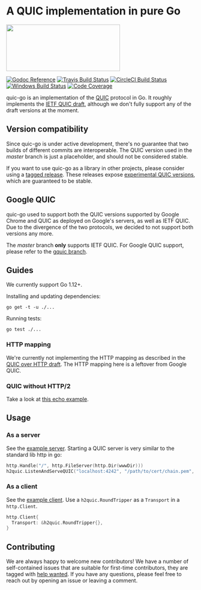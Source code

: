 # A QUIC implementation in pure Go

<img src="docs/quic.png" width=303 height=124>

[![Godoc Reference](https://img.shields.io/badge/godoc-reference-blue.svg?style=flat-square)](https://godoc.org/github.com/perseus101/quic-go)
[![Travis Build Status](https://img.shields.io/travis/perseus101/quic-go/master.svg?style=flat-square&label=Travis+build)](https://travis-ci.org/perseus101/quic-go)
[![CircleCI Build Status](https://img.shields.io/circleci/project/github/perseus101/quic-go.svg?style=flat-square&label=CircleCI+build)](https://circleci.com/gh/perseus101/quic-go)
[![Windows Build Status](https://img.shields.io/appveyor/ci/perseus101/quic-go/master.svg?style=flat-square&label=windows+build)](https://ci.appveyor.com/project/perseus101/quic-go/branch/master)
[![Code Coverage](https://img.shields.io/codecov/c/github/perseus101/quic-go/master.svg?style=flat-square)](https://codecov.io/gh/perseus101/quic-go/)

quic-go is an implementation of the [QUIC](https://en.wikipedia.org/wiki/QUIC) protocol in Go. It roughly implements the [IETF QUIC draft](https://github.com/quicwg/base-drafts), although we don't fully support any of the draft versions at the moment.

## Version compatibility

Since quic-go is under active development, there's no guarantee that two builds of different commits are interoperable. The QUIC version used in the *master* branch is just a placeholder, and should not be considered stable.

If you want to use quic-go as a library in other projects, please consider using a [tagged release](https://github.com/perseus101/quic-go/releases). These releases expose [experimental QUIC versions](https://github.com/quicwg/base-drafts/wiki/QUIC-Versions), which are guaranteed to be stable.

## Google QUIC

quic-go used to support both the QUIC versions supported by Google Chrome and QUIC as deployed on Google's servers, as well as IETF QUIC. Due to the divergence of the two protocols, we decided to not support both versions any more.

The *master* branch **only** supports IETF QUIC. For Google QUIC support, please refer to the [gquic branch](https://github.com/perseus101/quic-go/tree/gquic). 

## Guides

We currently support Go 1.12+.

Installing and updating dependencies:

    go get -t -u ./...

Running tests:

    go test ./...

### HTTP mapping

We're currently not implementing the HTTP mapping as described in the [QUIC over HTTP draft](https://quicwg.org/base-drafts/draft-ietf-quic-http.html). The HTTP mapping here is a leftover from Google QUIC.

### QUIC without HTTP/2

Take a look at [this echo example](example/echo/echo.go).

## Usage

### As a server

See the [example server](example/main.go). Starting a QUIC server is very similar to the standard lib http in go:

```go
http.Handle("/", http.FileServer(http.Dir(wwwDir)))
h2quic.ListenAndServeQUIC("localhost:4242", "/path/to/cert/chain.pem", "/path/to/privkey.pem", nil)
```

### As a client

See the [example client](example/client/main.go). Use a `h2quic.RoundTripper` as a `Transport` in a `http.Client`.

```go
http.Client{
  Transport: &h2quic.RoundTripper{},
}
```

## Contributing

We are always happy to welcome new contributors! We have a number of self-contained issues that are suitable for first-time contributors, they are tagged with [help wanted](https://github.com/perseus101/quic-go/issues?q=is%3Aissue+is%3Aopen+label%3A%22help+wanted%22). If you have any questions, please feel free to reach out by opening an issue or leaving a comment.
